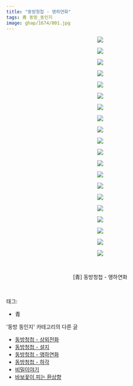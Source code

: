 ```yaml
---
title: "동방청첩 - 앵하연화"
tags: 青 동방_동인지
image: ghap/1674/001.jpg
---
```

<div class="article">
<p style="text-align: center; clear: none; float: none;"><img src="{{ site.nasurl }}/ghap/1674/001.jpg"/></p>
<p style="text-align: center; clear: none; float: none;"><img src="{{ site.nasurl }}/ghap/1674/002.jpg"/></p>
<p style="text-align: center; clear: none; float: none;"><img src="{{ site.nasurl }}/ghap/1674/003.jpg"/></p>
<p style="text-align: center; clear: none; float: none;"><img src="{{ site.nasurl }}/ghap/1674/004.jpg"/></p>
<p style="text-align: center; clear: none; float: none;"><img src="{{ site.nasurl }}/ghap/1674/005.jpg"/></p>
<p style="text-align: center; clear: none; float: none;"><img src="{{ site.nasurl }}/ghap/1674/006.jpg"/></p>
<p style="text-align: center; clear: none; float: none;"><img src="{{ site.nasurl }}/ghap/1674/007.jpg"/></p>
<p style="text-align: center; clear: none; float: none;"><img src="{{ site.nasurl }}/ghap/1674/008.jpg"/></p>
<p style="text-align: center; clear: none; float: none;"><img src="{{ site.nasurl }}/ghap/1674/009.jpg"/></p>
<p style="text-align: center; clear: none; float: none;"><img src="{{ site.nasurl }}/ghap/1674/010.jpg"/></p>
<p style="text-align: center; clear: none; float: none;"><img src="{{ site.nasurl }}/ghap/1674/011.jpg"/></p>
<p style="text-align: center; clear: none; float: none;"><img src="{{ site.nasurl }}/ghap/1674/012.jpg"/></p>
<p style="text-align: center; clear: none; float: none;"><img src="{{ site.nasurl }}/ghap/1674/013.jpg"/></p>
<p style="text-align: center; clear: none; float: none;"><img src="{{ site.nasurl }}/ghap/1674/014.jpg"/></p>
<p style="text-align: center; clear: none; float: none;"><img src="{{ site.nasurl }}/ghap/1674/015.jpg"/></p>
<p style="text-align: center; clear: none; float: none;"><img src="{{ site.nasurl }}/ghap/1674/016.jpg"/></p>
<p style="text-align: center; clear: none; float: none;"><img src="{{ site.nasurl }}/ghap/1674/017.jpg"/></p>
<p style="text-align: center; clear: none; float: none;"><img src="{{ site.nasurl }}/ghap/1674/018.jpg"/></p>
<p style="text-align: center; clear: none; float: none;"><img src="{{ site.nasurl }}/ghap/1674/019.jpg"/></p>
<p style="text-align: center; clear: none; float: none;"><img src="{{ site.nasurl }}/ghap/1674/020.jpg"/></p>
<p style="text-align: center; clear: none; float: none;"><br/></p>
<p style="text-align: center; clear: none; float: none;">[青] 동방청첩 - 앵하연화</p>
<p><br/></p>
</div><div class="tagTrail">
<p>태그: </p>
<ul>
<li>青</li>
</ul>
</div><div class="another">
<p>'동방 동인지' 카테고리의 다른 글</p>
<ul>
<li><a href="/2016-08-18-ghap_1676">동방청첩 - 상외전화</a></li>
<li><a href="/2016-08-18-ghap_1675">동방청첩 - 설지</a></li>
<li><a href="/2016-08-18-ghap_1674">동방청첩 - 앵하연화</a></li>
<li><a href="/2016-08-18-ghap_1673">동방청첩 - 하각</a></li>
<li><a href="/2016-08-18-ghap_1672">비밀이야기</a></li>
<li><a href="/2016-08-18-ghap_1671">바보꽃이 피는 환상향</a></li>
</ul>
</div><div class="cb_module cb_fluid">
<div class="cb_wrt cb_profile">
</div><!-- commentList close -->
</div>
<br/>
<p id="refer"></p>
<br/>
